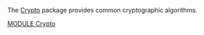 The [Crypto](./Crypto/README.md) package provides common cryptographic algorithms.

[MODULE Crypto](https://github.com/io-core/Crypto/blob/main/Crypto.Mod)


